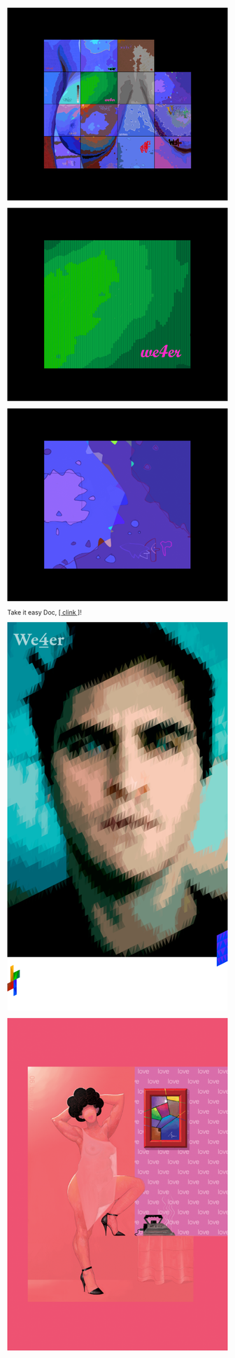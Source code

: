 ![](pix/boobs.png)

![](pix/b3.png)

![](pix/d3.png)

Take it easy Doc, [[ clink ]](https://ioinformatics.org/files/ioi1991round2.pdf)!

![](pix/672.png)

![](pix/bayhuy.png)

